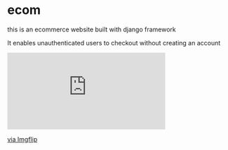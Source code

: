 # ecom
this is an ecommerce website built with django framework


It enables unauthenticated users to checkout without creating an account
<div style="width:360px;max-width:100%;"><div style="height:0;padding-bottom:48.89%;position:relative;"><iframe width="360" height="176" style="position:absolute;top:0;left:0;width:100%;height:100%;" frameBorder="0" src="https://imgflip.com/embed/5urktw"></iframe></div><p><a href="https://imgflip.com/gif/5urktw">via Imgflip</a></p></div>
